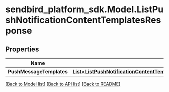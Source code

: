 
# sendbird_platform_sdk.Model.ListPushNotificationContentTemplatesResponse

## Properties

Name | Type | Description | Notes
------------ | ------------- | ------------- | -------------
**PushMessageTemplates** | [**List&lt;ListPushNotificationContentTemplatesResponsePushMessageTemplates&gt;**](ListPushNotificationContentTemplatesResponsePushMessageTemplates.md) |  | [optional] 

[[Back to Model list]](../README.md#documentation-for-models)
[[Back to API list]](../README.md#documentation-for-api-endpoints)
[[Back to README]](../README.md)

